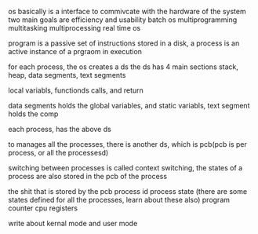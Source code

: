 os basically is a interface to commivcate with the hardware of the system
two main goals are efficiency and usability
batch os
multiprogramming
multitasking
multiprocessing
real time os

program is a passive set of instructions stored in a disk, a process is an active instance of a prgraom in execution

for each process, the os creates a ds
the ds has 4 main sections
stack, heap, data segments, text segments

local variabls, functionds calls, and return 

data segments holds the global variables, and static variabls, 
text segment holds the comp

each process, has the above ds

to manages all the processes, there is another ds, which is pcb(pcb is per process, or all the processesd)

switching between processes is called context switching, the states of a process are also stored in the pcb of the process

the shit that is stored by the pcb
process id
process state (there are some states defined for all the processes, learn about these also)
program counter
cpu registers


write about kernal mode and user mode